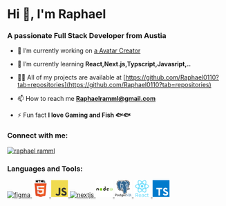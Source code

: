 <h1>Hi 👋, I'm Raphael</h1>
<h3 >A passionate Full Stack Developer from Austia</h3>

- 🔭 I’m currently working on [a Avatar Creator](https://github.com/Raphael0110/final-project-2023)

- 🌱 I’m currently learning **React,Next.js,Typscript,Javasript,..**

- 👨‍💻 All of my projects are available at [https://github.com/Raphael0110?tab=repositories](https://github.com/Raphael0110?tab=repositories)

- 📫 How to reach me **Raphaelramml@gmail.com**

- ⚡ Fun fact **I love Gaming and Fish 🐟🐟**

<h3 >Connect with me:</h3>
<p >
<a href="https://linkedin.com/in/raphael ramml" target="blank"><img src="https://raw.githubusercontent.com/rahuldkjain/github-profile-readme-generator/master/src/images/icons/Social/linked-in-alt.svg" alt="raphael ramml" height="30" width="40" /></a>
</p>

<h3 >Languages and Tools:</h3>
<p > <a href="https://www.figma.com/" target="_blank" rel="noreferrer"> <img src="https://www.vectorlogo.zone/logos/figma/figma-icon.svg" alt="figma" width="40" height="40"/> </a> <a href="https://www.w3.org/html/" target="_blank" rel="noreferrer"> <img src="https://raw.githubusercontent.com/devicons/devicon/master/icons/html5/html5-original-wordmark.svg" alt="html5" width="40" height="40"/> </a> <a href="https://developer.mozilla.org/en-US/docs/Web/JavaScript" target="_blank" rel="noreferrer"> <img src="https://raw.githubusercontent.com/devicons/devicon/master/icons/javascript/javascript-original.svg" alt="javascript" width="40" height="40"/> </a> <a href="https://nextjs.org/" target="_blank" rel="noreferrer"> <img src="https://cdn.worldvectorlogo.com/logos/nextjs-2.svg" alt="nextjs" width="40" height="40"/> </a> <a href="https://nodejs.org" target="_blank" rel="noreferrer"> <img src="https://raw.githubusercontent.com/devicons/devicon/master/icons/nodejs/nodejs-original-wordmark.svg" alt="nodejs" width="40" height="40"/> </a> <a href="https://www.postgresql.org" target="_blank" rel="noreferrer"> <img src="https://raw.githubusercontent.com/devicons/devicon/master/icons/postgresql/postgresql-original-wordmark.svg" alt="postgresql" width="40" height="40"/> </a> <a href="https://reactjs.org/" target="_blank" rel="noreferrer"> <img src="https://raw.githubusercontent.com/devicons/devicon/master/icons/react/react-original-wordmark.svg" alt="react" width="40" height="40"/> </a> <a href="https://www.typescriptlang.org/" target="_blank" rel="noreferrer"> <img src="https://raw.githubusercontent.com/devicons/devicon/master/icons/typescript/typescript-original.svg" alt="typescript" width="40" height="40"/> </a> </p>

